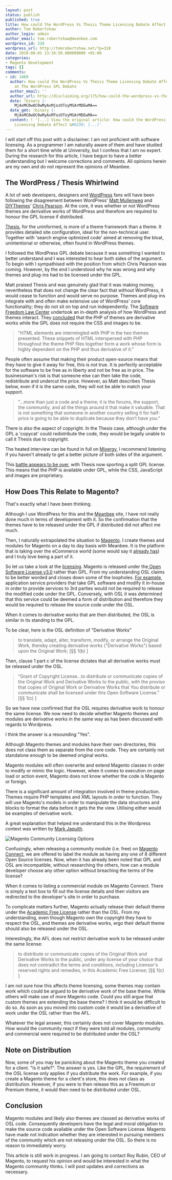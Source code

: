 ```yaml
---
layout: post
status: publish
published: true
title: How could the WordPress Vs Thesis Theme Licensing Debate Affect Magento?
author: Tom Robertshaw
author_login: admin
author_email: tom.robertshaw@meanbee.com
wordpress_id: 318
wordpress_url: http://tomrobertshaw.net/?p=318
date: 2010-08-01 13:34:50.000000000 +01:00
categories:
- Magento Development
tags: []
comments:
- id: 1469
  author: How could the WordPress Vs Thesis Theme Licensing Debate Affect &#8230;
    at The WordPress GPL Debate
  author_email: ''
  author_url: http://disclaiming.org/175/how-could-the-wordpress-vs-thesis-theme-licensing-debate-affect/
  date: !binary |-
    MjAxMC0wOC0wMyAxMjozOToyMSArMDEwMA==
  date_gmt: !binary |-
    MjAxMC0wOC0wMyAxMTozOToyMSArMDEwMA==
  content: ! '[...] View the original article: How could the WordPress Vs Thesis Theme
    Licensing Debate Affect &#8230; [...]'
---
```

I will start off this post with a disclaimer.  I am not proficient with software licensing.  As a programmer I am naturally aware of them and have studied them for a short time while at University, but I confess that I am no expert.  During the research for this article, I have begun to have a better understanding but I welcome corrections and comments.  All opinions herein are my own and do not represent the opinions of Meanbee.

<h2>The WordPress / Thesis Whirlwind</h2>
A lot of web developers, designers and <a href="http://wordpress.org">WordPress</a> fans will have been following the disagreement between WordPress' <a href="http://ma.tt/">Matt Mullenweg</a> and <a href="http://diythemes.com/">DIYThemes</a>' <a href="http://www.pearsonified.com/">Chris Pearson</a>.  At the core, it was whether or not WordPress themes are derivative works of WordPress and therefore are required to honour the GPL license if distributed.

<a href="http://diythemes.com/">Thesis</a>, for the uninformed, is more of a theme framework than a theme.  It provides detailed site configuration, ideal for the non-technical user.  Together with 'search engine optimized code' aimed at removing the bloat, unintentional or otherwise, often found in WordPress themes.

I followed the WordPress GPL debate because it was something I wanted to better understand and I was interested to hear both sides of the argument.  To begin with I sympathised with the position from which Chris Pearson was coming.  However, by the end I understood why he was wrong and why themes and plug-ins had to be licensed under the GPL.

Matt praised Thesis and was genuinely glad that it was making money, nevertheless that does not change the clear fact that without WordPress, it would cease to function and would serve no purpose.  Themes and plug-ins integrate with and often make extensive use of WordPress' core functionality; they do not sit on top and run independently.    The <a href="http://www.softwarefreedom.org/">Software Freedom Law Center</a> undertook an in-depth analysis of how WordPress and themes interact.  They <a href="http://wordpress.org/news/2009/07/themes-are-gpl-too/">concluded</a> that the PHP of themes are derivative works while the GPL does not require the CSS and images to be.

<blockquote>
"HTML elements are intermingled with PHP in the two themes presented. These snippets of HTML interspersed with PHP throughout the theme PHP files together form a work whose form is highly dependent on the PHP and thus derivative of it."
</blockquote>

People often assume that making their product open-source means that they have to give it away for free, this is not true.  It is perfectly acceptable for the software to be free as in liberty and not be free as in price.  The businessman's risk is that someone else can then take the code, redistribute and undercut the price.   However, as Matt describes Thesis below, even if it is the same code, they will not be able to match your support.

<blockquote>
"...more than just a code and a theme; it is the forums, the support, the community, and all the things around it that make it valuable. That is not something that someone in another country selling it for half-price is going to be able to duplicate because they don’t have you."
</blockquote>

There is also the aspect of copyright.   In the Thesis case, although under the GPL a 'copycat' could redistribute the code, they would be legally unable to call it Thesis due to copyright.

The heated interview can be found in full on <a href="http://mixergy.com/chris-pearson-matt-mullenweg/">Mixergy</a>, I recommend listening if you haven't already to get a better picture of both sides of the argument.

This <a href="http://thenextweb.com/socialmedia/2010/07/22/wordpress-vs-thesis-the-battle-is-over/">battle appears to be over</a>, with Thesis now sporting a split GPL license.   This means that the PHP is available under GPL, while the CSS, JavaScript and images are proprietary.

<h2>How Does This Relate to Magento?</h2>

That's exactly what I have been thinking.  

Although I use WordPress for this and the <a href="http://meanbee.com">Meanbee</a> site, I have not really done much in terms of development with it.  So the confirmation that the themes have to be released under the GPL if distributed did not affect me much.

Then, I naturally extrapolated the situation to <a href="http://magentocommerce.com">Magento</a>.   I create themes and modules for Magento on a day to day basis with Meanbee.  It is the platform that is taking over the eCommerce world (some would say it <a href="http://www.google.com/trends?q=magento%2Cecommerce">already has</a>) and I truly love being a part of it.

So let us take a look at the <a href="http://www.magentocommerce.com/license/">licensing</a>.  Magento is released under the<a href="http://opensource.org/licenses/osl-3.0.php"> Open Software License v3.0</a>  rather than GPL.  From my understanding OSL claims to be better worded and closes down some of the loopholes.  <a href="http://www.itbusinessedge.com/cm/community/features/interviews/blog/rosen-gpl-is-good-but-osl-is-better/">For example</a>, application service providers that take GPL software and modify it in-house in order to provide services to 3rd parties would not be required to release the modified code under the GPL.  Conversely, with OSL it was determined that this service could be deemed a form of distribution and therefore they would be required to release the source code under the OSL.

When it comes to derivative works that are then distributed, the OSL is similar in its standing to the GPL.  

To be clear, here is the OSL definition of "Derivative Works"

<blockquote>
to translate, adapt, alter, transform, modify, or arrange the Original Work, thereby creating derivative works ("Derivative Works") based upon the Original Work; [§§ 1(b) ]
</blockquote>

Then, clause 1 part c of the license dictates that all derivative works must be released under the OSL.

<blockquote>
"Grant of Copyright License...to distribute or communicate copies of the Original Work and Derivative Works to the public, with the proviso that copies of Original Work or Derivative Works that You distribute or communicate shall be licensed under this Open Software License." [§§ 1(c) ]
</blockquote>

So we have now confirmed that the OSL requires derivative work to honour the same license.  We now need to decide whether Magento themes and modules are derivative works in the same way as has been discussed with regards to Wordpress.

I think the answer is a resounding "Yes".

Although Magento themes and modules have their own directories, this does not class them as separate from the core code.   They are certainly not standalone enough to be deemed original works.

Magento modules will often overwrite and extend Magento classes in order to modify or mimic the logic.   However, when it comes to execution on page load or action event, Magento does not know whether the code is Magento or foreign.

There is a significant amount of integration involved in theme production.  Themes require PHP templates and XML layouts in order to function.  They will use Magento's models in order to manipulate the data structures and blocks to format the data before it gets the the view.  Utilising either would be examples of derivative work.

A great explanation that helped me understand this in the Wordpress context was written by <a href="http://markjaquith.wordpress.com/2010/07/17/why-wordpress-themes-are-derivative-of-wordpress/">Mark Jaquith</a>.

<img src="/img/2010/08/Magento-Community-Licensing-Options.png" alt="Magento Community Licensing Options" />

Confusingly, when releasing a community module (i.e. free) on <a href="http://www.magentocommerce.com/magento-connect">Magento Connect</a>, we are offered to label the module as having any one of 8 different Open Source licenses.  Now, when it has already been noted that GPL and OSL are incompatible, without researching the others, how can a module developer choose any other option without breaching the terms of the license?

When it comes to listing a commercial module on Magento Connect. There is simply a text box to fill out the license details and then visitors are redirected to the developer's site in order to purchase.

To complicate matters further, Magento actually release their default theme under the <a href="http://www.opensource.org/licenses/afl-3.0.php">Academic Free License</a> rather than the OSL.  From my understanding, even though Magento own the copyright they have to respect the OSL, and themes are derivative works, ergo their default theme should also be released under the OSL.

Interestingly, the AFL does not restrict derivative work to be released under the same license:

<blockquote>
to distribute or communicate copies of the Original Work and Derivative Works to the public, under any license of your choice that does not contradict the terms and conditions, including Licensor's reserved rights and remedies, in this Academic Free License; [§§ 1(c) ]
</blockquote>

I am not sure how this affects theme licensing, some themes may contain work which could be argued to be derivative work of the base theme.   While others will make use of more Magento code.  Could you still argue that custom themes are extending the base theme?  I think it would be difficult to do so.  As soon as you moved into custom code it would be a derivative of work under the OSL rather than the AFL.

Whatever the legal answer, this certainly does not cover Magento modules.  How would the community react if they were told all modules, community and commercial were required to be distributed under the OSL?

<h2>Note on Distribution</h2>

Now, some of you may be panicking about the Magento theme you created for a client. "Is it safe?". The answer is yes.  Like the GPL, the requirement of the OSL license only applies if you distribute the work.  For example, if you create a Magento theme for a client's store, this does not class as distribution.  However, if you were to then release this as a Freemium or Premium theme, it would then need to be distributed under OSL.

<h2>Conclusion</h2>

Magento modules and likely also themes are classed as derivative works of OSL code.  Consequently developers have the legal and moral obligation to make the source code available under the Open Software License.  Magento have made not indication whether they are interested in pursuing members of the community which are not releasing under the OSL.  So there is no reason to immediately worry. 

This article is still work in progress.  I am going to contact Roy Rubin, CEO of Magento, to request his opinion and would be interested in what the Magento community thinks.   I will post updates and corrections as necessary.
